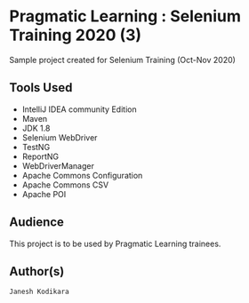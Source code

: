 # Pragmatic Learning : Selenium Training 2020 (3)
Sample project created for Selenium Training (Oct-Nov 2020)



## Tools Used 
   * IntelliJ IDEA community Edition 
   * Maven
   * JDK 1.8 
   * Selenium WebDriver 
   * TestNG 
   * ReportNG 
   * WebDriverManager 
   * Apache Commons Configuration 
   * Apache Commons CSV 
   * Apache POI 
   
   
## Audience 
This project is to be used by Pragmatic Learning trainees.

## Author(s)
    Janesh Kodikara 
   

